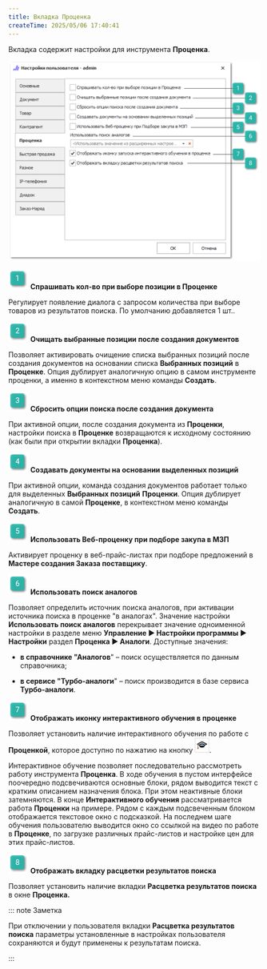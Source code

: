 ```yaml
---
title: Вкладка Проценка
createTime: 2025/05/06 17:40:41
---
```

Вкладка содержит настройки для инструмента **Проценка**.

![](../../../assets/specification/image350.png)

![](../../../assets/specification/image006.png) **Спрашивать кол-во при выборе позиции в Проценке**

Регулирует появление диалога с запросом количества при выборе товаров из результатов поиска. По умолчанию добавляется 1 шт..

![](../../../assets/specification/image008.png) **Очищать выбранные позиции после создания документов**

Позволяет активировать очищение списка выбранных позиций после создания документов на основании списка **Выбранных позиций** в **Проценке**. Опция дублирует аналогичную опцию в самом инструменте проценки, а именно в контекстном меню команды **Создать**.

![](../../../assets/specification/image009.png) **Сбросить опции поиска после создания документа**

При активной опции, после создания документа из **Проценки**, настройки поиска в **Проценке** возвращаются к исходному состоянию (как были при открытии вкладки **Проценка**).

![](../../../assets/specification/image010.png) **Создавать документы на основании выделенных позиций**

При активной опции, команда создания документов работает только для выделенных **Выбранных позиций** **Проценки**. Опция дублирует аналогичную в самой **Проценке**, в контекстном меню команды **Создать**.

![](../../../assets/specification/image011.png) **Использовать Веб-проценку при подборе закупа в МЗП**

Активирует проценку в веб-прайс-листах при подборе предложений в **Мастере создания Заказа поставщику**.

![](../../../assets/specification/image012.png) **Использовать поиск аналогов**

Позволяет определить источник поиска аналогов, при активации источника поиска в проценке "в аналогах". Значение настройки **Использовать поиск аналогов** перекрывает значение одноименной настройки в разделе меню **Управление ► Настройки программы ► Настройки** раздел **Проценка ► Аналоги**. Доступные значения:

- **в справочнике "Аналогов**" – поиск осуществляется по данным справочника;

- **в сервисе "Турбо-аналоги**" – поиск производится в базе сервиса **Турбо-аналоги**.

![](../../../assets/specification/image013.png) **Отображать иконку интерактивного обучения в проценке**

Позволяет установить наличие интерактивного обучения по работе с **Проценкой**, которое доступно по нажатию на кнопку ![](../../../assets/specification/image351.png). 

Интерактивное обучение позволяет последовательно рассмотреть работу инструмента **Проценка**. В ходе обучения в пустом интерфейсе поочередно подсвечиваются основные блоки, рядом выводится текст с кратким описанием назначения блока. При этом неактивные блоки затемняются. В конце **Интерактивного обучения** рассматривается работа **Проценки** на примере. Рядом с каждым подсвеченным блоком отображается текстовое окно с подсказкой. На последнем шаге обучения пользователю выводится окно со ссылкой на видео по работе в **Проценке**, по загрузке различных прайс-листов и настройке цен для этих прайс-листов.

![](../../../assets/specification/image014.png) **Отображать вкладку расцветки результатов поиска**

Позволяет установить наличие вкладки **Расцветка результатов поиска** в окне **Проценка.** 

::: note Заметка

При отключении у пользователя вкладки **Расцветка результатов поиска** параметры установленные в настройках пользователя сохраняются и будут применены к результатам поиска.

:::




